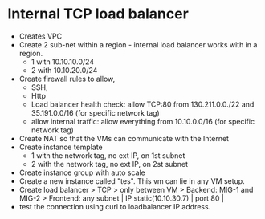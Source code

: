 # Internal TCP load balancer

- Creates VPC
- Create 2 sub-net within a region - internal load balancer works with in a region.
  - 1 with 10.10.10.0/24
  - 2 with 10.10.20.0/24
- Create firewall rules to allow,
  - SSH,
  - Http
  - Load balancer health check: allow TCP:80 from 130.211.0.0./22 and 35.191.0.0/16 (for specific network tag)
  - allow internal traffic: allow everything from 10.10.0.0/16 (for specific network tag)
- Create NAT so that the VMs can communicate with the Internet
- Create instance template
  - 1 with the network tag, no ext IP, on 1st subnet
  - 2 with the network tag, no ext IP, on 2st subnet
- Create instance group with auto scale
- Create a new instance called "tes". This vm can lie in any VM setup.
- Create load balancer > TCP > only between VM > Backend: MIG-1 and MIG-2 > Frontend: any subnet | IP static(10.10.30.7) | port 80 |
- test the connection using curl to loadbalancer IP address.
